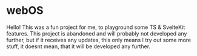 # webOS

Hello!
This was a fun project for me, to playground some TS & SvelteKit features.
This project is abandoned and will probably not developed any further, but if it receives any updates, this only means I try out some more stuff, it doesnt mean, that it will be developed any further.
